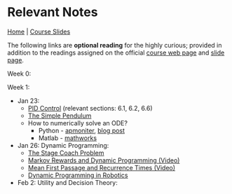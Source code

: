 # [](#notes)Relevant Notes

[Home](https://infr11090.github.io) | [Course Slides](http://www.inf.ed.ac.uk/teaching/courses/dmr/lecturelist.html)

The following links are **optional reading** for the highly curious; provided in addition to the readings assigned on the official [course web page](http://www.inf.ed.ac.uk/teaching/courses/dmr) and [slide page](http://www.inf.ed.ac.uk/teaching/courses/dmr/lecturelist.html).

Week 0:

Week 1:
-   Jan 23:
    - [PID Control](https://www.cds.caltech.edu/~murray/courses/cds101/fa02/caltech/astrom-ch6.pdf) (relevant sections: 6.1, 6.2, 6.6)
    - [The Simple Pendulum](http://underactuated.csail.mit.edu/underactuated.html?chapter=2)
    - How to numerically solve an ODE?
        *   Python - [apmoniter](https://apmonitor.com/pdc/index.php/Main/SolveDifferentialEquations), [blog post](https://www.danham.me/r/2015/10/29/differential-eq.html)
        *   Matlab - [mathworks](https://uk.mathworks.com/help/matlab/math/choose-an-ode-solver.html)
-   Jan 26: Dynamic Programming:
    - [The Stage Coach Problem](https://www.ime.unicamp.br/~andreani/MS515/capitulo7.pdf)
    - [Markov Rewards and Dynamic Programming (Video)](https://www.youtube.com/watch?v=mNGVkKeMUtc)
    - [Mean First Passage and Recurrence Times (Video)](https://www.youtube.com/watch?v=fa5Bdv_94ZE)
    - [Dynamic Programming in Robotics](http://underactuated.csail.mit.edu/underactuated.html?chapter=10)
-   Feb 2: Utility and Decision Theory:
